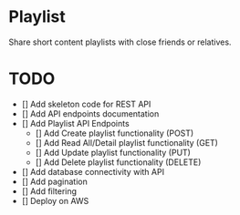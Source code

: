 # Playlist
Share short content playlists with close friends or relatives.

# TODO
- [] Add skeleton code for REST API
- [] Add API endpoints documentation
- [] Add Playlist API Endpoints
  - [] Add Create playlist functionality (POST)
  - [] Add Read All/Detail playlist functionality (GET)
  - [] Add Update playlist functionality (PUT)
  - [] Add Delete playlist functionality (DELETE)
- [] Add database connectivity with API
- [] Add pagination
- [] Add filtering
- [] Deploy on AWS